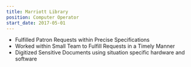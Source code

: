```yaml
---
title: Marriott Library
position: Computer Operator
start_date: 2017-05-01
---
```


- Fulfilled Patron Requests within Precise Specifications
- Worked within Small Team to Fulfill Requests in a Timely Manner
- Digitized Sensitive Documents using situation specific hardware and software
